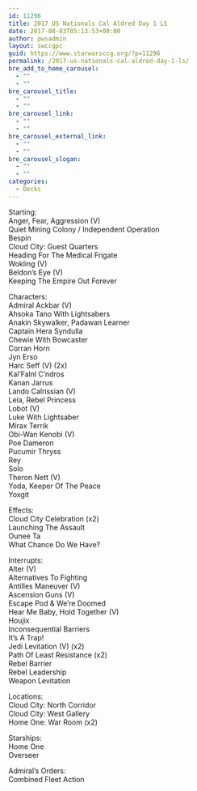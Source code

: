```yaml
---
id: 11296
title: 2017 US Nationals Cal Aldred Day 1 LS
date: 2017-08-03T05:13:53+00:00
author: pwsadmin
layout: swccgpc
guid: https://www.starwarsccg.org/?p=11296
permalink: /2017-us-nationals-cal-aldred-day-1-ls/
bre_add_to_home_carousel:
  - ""
  - ""
bre_carousel_title:
  - ""
  - ""
bre_carousel_link:
  - ""
  - ""
bre_carousel_external_link:
  - ""
  - ""
bre_carousel_slogan:
  - ""
  - ""
categories:
  - Decks
---
```

Starting:  
Anger, Fear, Aggression (V)  
Quiet Mining Colony / Independent Operation  
Bespin  
Cloud City: Guest Quarters  
Heading For The Medical Frigate  
Wokling (V)  
Beldon&#8217;s Eye (V)  
Keeping The Empire Out Forever

Characters:  
Admiral Ackbar (V)  
Ahsoka Tano With Lightsabers  
Anakin Skywalker, Padawan Learner  
Captain Hera Syndulla  
Chewie With Bowcaster  
Corran Horn  
Jyn Erso  
Harc Seff (V) (2x)  
Kal&#8217;Falnl C&#8217;ndros  
Kanan Jarrus  
Lando Calrissian (V)  
Leia, Rebel Princess  
Lobot (V)  
Luke With Lightsaber  
Mirax Terrik  
Obi-Wan Kenobi (V)  
Poe Dameron  
Pucumir Thryss  
Rey  
Solo  
Theron Nett (V)  
Yoda, Keeper Of The Peace  
Yoxgit

Effects:  
Cloud City Celebration (x2)  
Launching The Assault  
Ounee Ta  
What Chance Do We Have?

Interrupts:  
Alter (V)  
Alternatives To Fighting  
Antilles Maneuver (V)  
Ascension Guns (V)  
Escape Pod & We&#8217;re Doomed  
Hear Me Baby, Hold Together (V)  
Houjix  
Inconsequential Barriers  
It&#8217;s A Trap!  
Jedi Levitation (V) (x2)  
Path Of Least Resistance (x2)  
Rebel Barrier  
Rebel Leadership  
Weapon Levitation

Locations:  
Cloud City: North Corridor  
Cloud City: West Gallery  
Home One: War Room (x2)

Starships:  
Home One  
Overseer

Admiral&#8217;s Orders:  
Combined Fleet Action